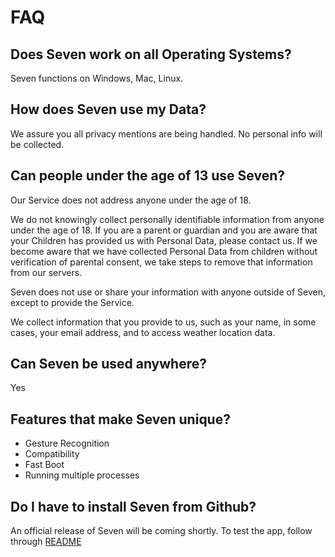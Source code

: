 # FAQ

## Does Seven work on all Operating Systems?

Seven functions on Windows, Mac, Linux.

## How does Seven use my Data?

We assure you all privacy mentions are being handled. No personal info will be collected.

## Can people under the age of 13 use Seven?

Our Service does not address anyone under the age of 18.

We do not knowingly collect personally identifiable information from anyone under the age of 18. If you are a parent or
guardian and you are aware that your Children has provided us with Personal Data, please contact us. If we become aware
that we have collected Personal Data from children without verification of parental consent, we take steps to remove
that information from our servers.

Seven does not use or share your information with anyone outside of Seven, except to provide the Service.

We collect information that you provide to us, such as your name, in some cases, your email address, and to access weather location data.

## Can Seven be used anywhere?

Yes

## Features that make Seven unique?

- Gesture Recognition
- Compatibility
- Fast Boot
- Running multiple processes

## Do I have to install Seven from Github?

An official release of Seven will be coming shortly. To test the app, follow through [README](https://github.com/SupTechRM/Seven/blob/main/README.md)
